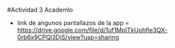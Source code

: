 #Actividad 3 Academlo
- link de angunos pantallazos de la app = https://drive.google.com/file/d/1uf1MpITkUohfle3QX-0rb6x9CPQl3DjS/view?usp=sharing
